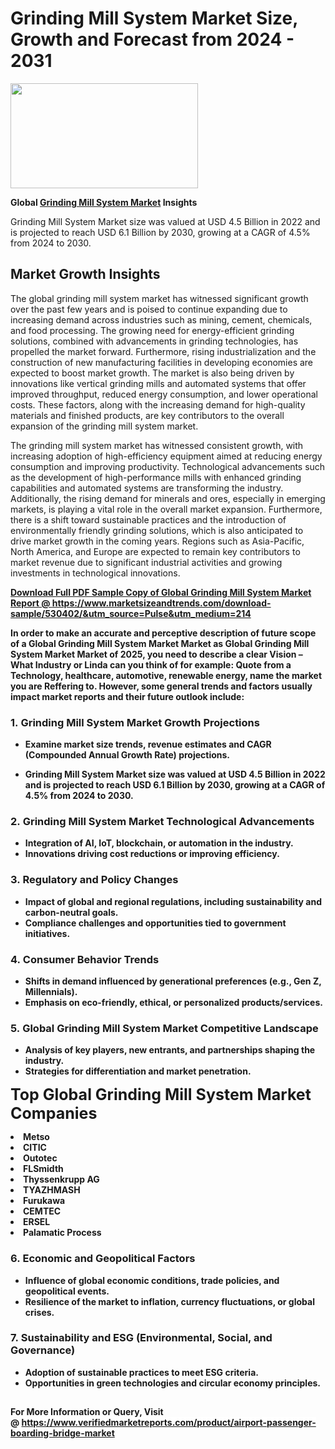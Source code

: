 <H1>Grinding Mill System Market Size, Growth and Forecast from 2024 - 2031</H1><img class="aligncenter size-medium wp-image-584254" src="https://thirdeyenews.in/wp-content/uploads/2024/09/Global-Market-Research-300x168.jpeg" alt="" width="300" height="168" /><p><strong>Global&nbsp;<a href="https://www.marketsizeandtrends.com/download-sample/530402/&amp;utm_source=Pulse&amp;utm_medium=214">Grinding Mill System Market</a> Insights</strong></p><p>Grinding Mill System Market size was valued at USD 4.5 Billion in 2022 and is projected to reach USD 6.1 Billion by 2030, growing at a CAGR of 4.5% from 2024 to 2030.</p><p><h2>Market Growth Insights</h2> <p>The global grinding mill system market has witnessed significant growth over the past few years and is poised to continue expanding due to increasing demand across industries such as mining, cement, chemicals, and food processing. The growing need for energy-efficient grinding solutions, combined with advancements in grinding technologies, has propelled the market forward. Furthermore, rising industrialization and the construction of new manufacturing facilities in developing economies are expected to boost market growth. The market is also being driven by innovations like vertical grinding mills and automated systems that offer improved throughput, reduced energy consumption, and lower operational costs. These factors, along with the increasing demand for high-quality materials and finished products, are key contributors to the overall expansion of the grinding mill system market.</p> <p><strong><a href="#"></a></strong></p> <p>The grinding mill system market has witnessed consistent growth, with increasing adoption of high-efficiency equipment aimed at reducing energy consumption and improving productivity. Technological advancements such as the development of high-performance mills with enhanced grinding capabilities and automated systems are transforming the industry. Additionally, the rising demand for minerals and ores, especially in emerging markets, is playing a vital role in the overall market expansion. Furthermore, there is a shift toward sustainable practices and the introduction of environmentally friendly grinding solutions, which is also anticipated to drive market growth in the coming years. Regions such as Asia-Pacific, North America, and Europe are expected to remain key contributors to market revenue due to significant industrial activities and growing investments in technological innovations. <p><strong><a href="#"></p><p><span class=""><strong>Download Full PDF Sample Copy of Global Grinding Mill System Market Report</strong> @ <a href="https://www.marketsizeandtrends.com/download-sample/530402/&amp;utm_source=Pulse&amp;utm_medium=214" target="_blank">https://www.marketsizeandtrends.com/download-sample/530402/&amp;utm_source=Pulse&amp;utm_medium=214</a></span></p><p>In order to make an accurate and perceptive description of future scope of a Global&nbsp;Grinding Mill System Market Market as Global&nbsp;Grinding Mill System Market Market of 2025, you need to describe a clear Vision &ndash; What Industry or Linda can you think of for example: Quote from a Technology, healthcare, automotive, renewable energy, name the market you are Reffering to. However, some general trends and factors usually impact market reports and their future outlook include:</p><h3>1.&nbsp;<strong>Grinding Mill System Market Growth Projections</strong></h3><ul><li>Examine market size trends, revenue estimates and CAGR (Compounded Annual Growth Rate) projections.</li><li><p>Grinding Mill System Market size was valued at USD 4.5 Billion in 2022 and is projected to reach USD 6.1 Billion by 2030, growing at a CAGR of 4.5% from 2024 to 2030.</p></li></ul><h3>2.&nbsp;<strong>Grinding Mill System Market Technological Advancements</strong></h3><ul><li>Integration of AI, IoT, blockchain, or automation in the industry.</li><li>Innovations driving cost reductions or improving efficiency.</li></ul><h3>3.&nbsp;<strong>Regulatory and Policy Changes</strong></h3><ul><li>Impact of global and regional regulations, including sustainability and carbon-neutral goals.</li><li>Compliance challenges and opportunities tied to government initiatives.</li></ul><h3>4.&nbsp;<strong>Consumer Behavior Trends</strong></h3><ul><li>Shifts in demand influenced by generational preferences (e.g., Gen Z, Millennials).</li><li>Emphasis on eco-friendly, ethical, or personalized products/services.</li></ul><h3>5.&nbsp;<strong>Global Grinding Mill System Market Competitive Landscape</strong></h3><ul><li>Analysis of key players, new entrants, and partnerships shaping the industry.</li><li>Strategies for differentiation and market penetration.</li></ul><p data-pm-slice="1 1 []"><span style="color: inherit; font-family: inherit; font-size: 25px;">Top Global Grinding Mill System Market Companies</span></p><div class="" data-test-id=""><p><li>Metso</li><li> CITIC</li><li> Outotec</li><li> FLSmidth</li><li> Thyssenkrupp AG</li><li> TYAZHMASH</li><li> Furukawa</li><li> CEMTEC</li><li> ERSEL</li><li> Palamatic Process</li></p></div><h3>6.&nbsp;<strong>Economic and Geopolitical Factors</strong></h3><ul><li>Influence of global economic conditions, trade policies, and geopolitical events.</li><li>Resilience of the market to inflation, currency fluctuations, or global crises.</li></ul><h3>7.&nbsp;<strong>Sustainability and ESG (Environmental, Social, and Governance)</strong></h3><ul><li>Adoption of sustainable practices to meet ESG criteria.</li><li>Opportunities in green technologies and circular economy principles.</li></ul><h2><strong style="font-size: 14px;">For More Information or Query, Visit @&nbsp;</strong><a style="background-color: #ffffff; font-size: 14px;" href="https://www.marketsizeandtrends.com/report/grinding-mill-system-market/" target="_blank">https://www.verifiedmarketreports.com/product/airport-passenger-boarding-bridge-market</a></h2>
